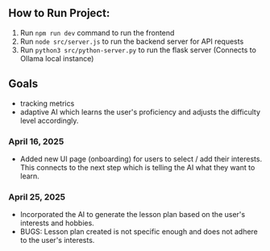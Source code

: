## How to Run Project:
1. Run `npm run dev` command to run the frontend
2. Run `node src/server.js` to run the backend server for API requests
3. Run `python3 src/python-server.py` to run the flask server (Connects to Ollama local instance) 

## Goals
- tracking metrics
- adaptive AI which learns the user's proficiency and adjusts the difficulty level accordingly.

### April 16, 2025
- Added new UI page (onboarding) for users to select / add their interests. This connects to the next step which is telling the AI what they want to learn.

### April 25, 2025
- Incorporated the AI to generate the lesson plan based on the user's interests and hobbies.
- BUGS: Lesson plan created is not specific enough and does not adhere to the user's interests.